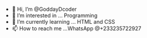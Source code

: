 - 👋 Hi, I’m @GoddayDcoder
- 👀 I’m interested in ... Programming
- 🌱 I’m currently learning ... HTML and CSS
- 📫 How to reach me ...WhatsApp @+233235722927

<!---
GoddayDcoder/GoddayDcoder is a ✨ special ✨ repository because its `README.md` (this file) appears on your GitHub profile.
You can click the Preview link to take a look at your changes.
--->
